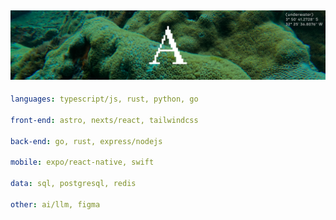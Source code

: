 ![image](https://github.com/adomaitisc/adomaitisc/blob/main/ghub.png?raw=true)
---

```yaml
languages: typescript/js, rust, python, go

front-end: astro, nexts/react, tailwindcss

back-end: go, rust, express/nodejs

mobile: expo/react-native, swift

data: sql, postgresql, redis

other: ai/llm, figma
```
